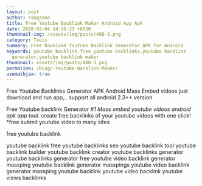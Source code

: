 ```yaml
---
layout: post
author: rangzone
title: Free Youtube Backlink Maker Android App Apk
date: 2020-02-04 14:35:23 +0530
thumbnail-img: /assets/img/posts/480-3.png
category: Tools
summary: Free Download Youtube Backlink Generator APK for Android
keywords: youtube backlink,free youtube backlinks,youtube backlink
  generator,youtube backlink maker
thumbnail: assets/img/posts/480-3.png
permalink: /blog/-Youtube-Backlink-Maker/
usemathjax: true
---
```

Free Youtube Backlinks Generator APK Android Mass Embed videos
just download and run app,.. support all android 2.3++ version.

Free Youtube backlink Generator
*\#1 Mass embed youtube videos android apk app tool.* create free backlinks of your youtube videos with one click! *free submit youtube video to many sites

free youtube backlink



youtube backlink free youtube backlinks seo youtube backlink tool youtube backlink builder youtube backlink creator youtube backlinks generator youtube backlinks generator free youtube video backlink generator massping youtube backlink generator masspings youtube video backlink generator massping youtube backlink youtube video backlink youtube views backlinks